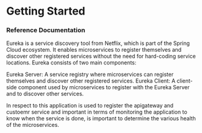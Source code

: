 # Getting Started

### Reference Documentation



Eureka is a service discovery tool from Netflix, which is part of the Spring Cloud ecosystem. It enables microservices to register themselves and discover other registered services without the need for hard-coding service locations. Eureka consists of two main components:

Eureka Server: A service registry where microservices can register themselves and discover other registered services.
Eureka Client: A client-side component used by microservices to register with the Eureka Server and to discover other services.

In respect to this application is used to register the apigateway and custoemr service and important in terms of monitoring the application to 
know when the service is done, is important to determine the various health of the microservices.



